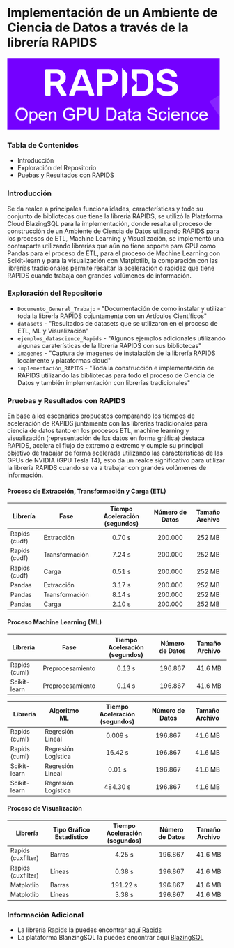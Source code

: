 # Implementación de un Ambiente de Ciencia de Datos a través de la librería RAPIDS

![Logo principal de la librería](https://github.com/JoseGuarnizo/RAPIDS/blob/master/imagenes/rapids.PNG)

### Tabla de Contenidos

- Introducción
- Exploración del Repositorio
- Puebas y Resultados con RAPIDS


### Introducción
Se da realce a principales funcionalidades, características y todo su conjunto de bibliotecas que tiene la librería RAPIDS, se utilizó la Plataforma Cloud BlazingSQL para la implementación, donde resalta el proceso de construcción de un Ambiente de Ciencia de Datos utilizando RAPIDS para los procesos de ETL, Machine Learning y Visualización, se implementó una contraparte utilizando librerías que aún no tiene soporte para GPU como Pandas para el proceso de ETL, para el proceso de Machine Learning con Scikit-learn y para la visualización con Matplotlib, la comparación con las librerías tradicionales permite resaltar la aceleración o rapidez que tiene RAPIDS cuando trabaja con grandes volúmenes de información.

### Exploración del Repositorio

- `Documento_General_Trabajo` - "Documentación de como instalar y utilizar toda la librería RAPIDS cojuntamente con un Artículos Científicos"
- `datasets` - "Resultados de datasets que se utilizaron en el proceso de ETL, ML y Visualización"
- `ejemplos_datascience_Rapids` - "Algunos ejemplos adicionales utilizando algunas caraterísticas de la librería RAPIDS con sus bibliotecas"
- `imagenes` - "Captura de imagenes de instalación de la librería RAPIDS localmente y plataformas cloud"
- `implementación_RAPIDS` - "Toda la construcción e implementación de RAPIDS utilizando las bibliotecas para todo el proceso de Ciencia de Datos y también implementación con librerías tradicionales"

### Pruebas y Resultados con RAPIDS

En base a los escenarios propuestos comparando los tiempos de aceleración de RAPIDS juntamente con las librerías tradicionales para ciencia de datos tanto en los procesos ETL, machine learning y visualización (representación de los datos en forma gráfica) destaca RAPIDS, acelera el flujo de extremo a extremo y cumple su principal objetivo de trabajar de forma acelerada utilizando las características de las GPUs de NVIDIA (GPU Tesla T4), esto da un realce significativo para utilizar la librería RAPIDS cuando se va a trabajar con grandes volúmenes de información.

#### Proceso de Extracción, Transformación y Carga (ETL)

| Librería | Fase | Tiempo Aceleración (segundos) | Número de Datos | Tamaño Archivo |
| --- | --- | :---: | :---: | :---: |
| Rapids (cudf) | Extracción | 0.70 s | 200.000 | 252 MB |
| Rapids (cudf) | Transformación | 7.24 s | 200.000 | 252 MB |
| Rapids (cudf) | Carga | 0.51 s | 200.000 | 252 MB |
| Pandas | Extracción | 3.17 s | 200.000 | 252 MB |
| Pandas | Transformación | 8.14 s | 200.000 | 252 MB |
| Pandas | Carga | 2.10 s | 200.000 | 252 MB |

#### Proceso Machine Learning (ML)

| Librería | Fase | Tiempo Aceleración (segundos) | Número de Datos | Tamaño Archivo |
| --- | --- | :---: | :---: | :---: |
| Rapids (cuml) | Preprocesamiento | 0.13 s | 196.867 | 41.6 MB |
| Scikit-learn | Preprocesamiento | 0.14 s | 196.867 | 41.6 MB |

| Librería | Algoritmo ML | Tiempo Aceleración (segundos) | Número de Datos | Tamaño Archivo |
| --- | --- | :---: | :---: | :---: |
| Rapids (cuml) | Regresión Lineal | 0.009 s  | 196.867 | 41.6 MB |
| Rapids (cuml) | Regresión Logística | 16.42 s | 196.867 | 41.6 MB |
| Scikit-learn | Regresión Lineal | 0.01 s | 196.867 | 41.6 MB |
| Scikit-learn | Regresión Logística | 484.30 s | 196.867 | 41.6 MB |

#### Proceso de Visualización

| Librería | Tipo Gráfico Estadístico | Tiempo Aceleración (segundos) | Número de Datos | Tamaño Archivo |
| --- | --- | :---: | :---: | :---: |
| Rapids (cuxfilter) | Barras | 4.25 s  | 196.867 | 41.6 MB |
| Rapids (cuxfilter) | Líneas | 0.38 s  | 196.867 | 41.6 MB |
| Matplotlib | Barras | 191.22 s  | 196.867 | 41.6 MB |
| Matplotlib | Líneas | 3.38 s  | 196.867 | 41.6 MB |


### Información Adicional

- La librería Rapids la puedes encontrar aquí [Rapids](https://rapids.ai/)
- La plataforma BlanzingSQL la puedes encontrar aquí [BlazingSQL](https://blazingsql.com/)


